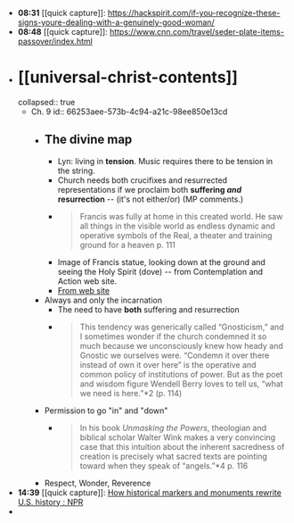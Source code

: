 - **08:31** [[quick capture]]:  https://hackspirit.com/if-you-recognize-these-signs-youre-dealing-with-a-genuinely-good-woman/
- **08:48** [[quick capture]]:  https://www.cnn.com/travel/seder-plate-items-passover/index.html
- # [[universal-christ-contents]]
  collapsed:: true
	- Ch. 9
	  id:: 66253aee-573b-4c94-a21c-98ee850e13cd
		- ## The divine map
			- Lyn: living in **tension**. Music requires there to be tension in the string.
			- Church needs both crucifixes and resurrected representations if we proclaim both **suffering *and* resurrection** -- (it's not either/or) (MP comments.)
			- > Francis was fully at home in this created world. He saw all things in the visible world as endless dynamic and operative symbols of the Real, a theater and training ground for a heaven p. 111
			- Image of Francis statue, looking down at the ground and seeing the Holy Spirit (dove) -- from Contemplation and Action web site.
			- [From web site](https://cac.org/daily-meditations/changing-places-2019-11-15/)
		- Always and only the incarnation
			- The need to have **both** suffering and resurrection
			- > This tendency was generically called “Gnosticism,” and I sometimes wonder if the church condemned it so much because we unconsciously knew how heady and Gnostic we ourselves were. “Condemn it over there instead of own it over here” is the operative and common policy of institutions of power. But as the poet and wisdom figure Wendell Berry loves to tell us, “what we need is here.”*2 (p. 114)
		- Permission to go "in" and "down"
			- > In his book *Unmasking the Powers*, theologian and biblical scholar Walter Wink makes a very convincing case that this intuition about the inherent sacredness of creation is precisely what sacred texts are pointing toward when they speak of “angels.”*4 p. 116
		- Respect, Wonder, Reverence
- **14:39** [[quick capture]]:  [How historical markers and monuments rewrite U.S. history : NPR](https://www.npr.org/2024/04/21/1244899635/civil-war-confederate-statue-markers-sign-history)
-